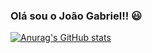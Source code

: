 ### Olá sou o João Gabriel!! 😃

[![Anurag's GitHub stats](https://github-readme-stats.vercel.app/api?username=jgmouradev)](https://github.com/jgmouradev/github-readme-stats)
<!--
**jgmouradev/jgmouradev** is a ✨ _special_ ✨ repository because its `README.md` (this file) appears on your GitHub profile.

Here are some ideas to get you started:

- 🔭 I’m currently working on ...
- 🌱 I’m currently learning ...
- 👯 I’m looking to collaborate on ...
- 🤔 I’m looking for help with ...
- 💬 Ask me about ...
- 📫 How to reach me: ...
- 😄 Pronouns: ...
- ⚡ Fun fact: ...
-->
